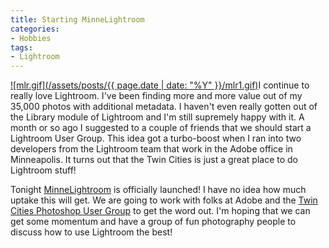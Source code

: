 ```yaml
---
title: Starting MinneLightroom
categories:
- Hobbies
tags:
- Lightroom
---
```


[![mlr.gif](/assets/posts/{{ page.date | date: "%Y" }}/mlr1.gif)](http://www.minnelightroom.com/)I continue to really love Lightroom. I've been finding more and more value out of my 35,000 photos with additional metadata. I haven't even really gotten out of the Library module of Lightroom and I'm still supremely happy with it.
A month or so ago I suggested to a couple of friends that we should start a Lightroom User Group. This idea got a turbo-boost when I ran into two developers from the Lightroom team that work in the Adobe office in Minneapolis. It turns out that the Twin Cities is just a great place to do Lightroom stuff!

Tonight [MinneLightroom](http://www.minnelightroom.com/) is officially launched! I have no idea how much uptake this will get. We are going to work with folks at Adobe and the [Twin Cities Photoshop User Group](http://www.photoshopusersgroup.com/twin_cities/) to get the word out. I'm hoping that we can get some momentum and have a group of fun photography people to discuss how to use Lightroom the best!
